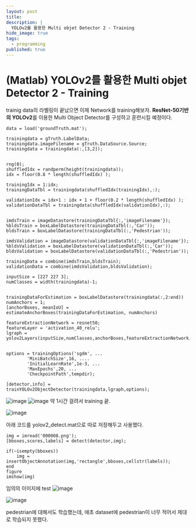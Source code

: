 ```yaml
---
layout: post
title: 
description: |
  YOLOv2를 활용한 Multi objet Detector 2 - Training
hide_image: true
tags:
  - programming
published: true
---
```


# (Matlab) YOLOv2를 활용한 Multi objet Detector 2 - Training
trainig data의 라벨링이 끝났으면 이제 Network를 training해보자. **ResNet-50기반의 YOLOv2**를 이용한 Multi Object Detector를 
구성하고 훈련시킬 예정이다.

```
data = load('groundTruth.mat');

trainingdata = gTruth.LabelData;
trainingdata.imageFilename = gTruth.DataSource.Source;
trainingdata = trainingdata(:,[3,2]);


rng(0);
shuffledIdx = randperm(height(trainingdata));
idx = floor(0.8 * length(shuffledIdx) );

trainingIdx = 1:idx;
trainingDataTbl = trainingdata(shuffledIdx(trainingIdx),:);

validationIdx = idx+1 : idx + 1 + floor(0.2 * length(shuffledIdx) );
validationDataTbl = trainingdata(shuffledIdx(validationIdx),:);


imdsTrain = imageDatastore(trainingDataTbl{:,'imageFilename'});
%bldsTrain = boxLabelDatastore(trainingDataTbl(:,'Car'));
bldsTrain = boxLabelDatastore(trainingDataTbl(:,'Pedestrian'));

imdsValidation = imageDatastore(validationDataTbl{:,'imageFilename'});
%bldsValidation = boxLabelDatastore(validationDataTbl(:,'Car'));
bldsValidation = boxLabelDatastore(validationDataTbl(:,'Pedestrian'));

trainingData = combine(imdsTrain,bldsTrain);
validationData = combine(imdsValidation,bldsValidation);

inputSize = [227 227 3];
numClasses = width(trainingdata)-1;


trainingDataForEstimation = boxLabelDatastore(trainingdata(:,2:end))
numAnchors = 1;
[anchorBoxes, meanIoU] = estimateAnchorBoxes(trainingDataForEstimation, numAnchors)

featureExtractionNetwork = resnet50;
featureLayer = 'activation_40_relu';
lgraph = yolov2Layers(inputSize,numClasses,anchorBoxes,featureExtractionNetwork,featureLayer);


options = trainingOptions('sgdm', ...
        'MiniBatchSize',16, ....
        'InitialLearnRate',1e-3, ...
        'MaxEpochs',20, ... 
        'CheckpointPath',tempdir);

[detector,info] = trainYOLOv2ObjectDetector(trainingdata,lgraph,options);
```
   
![image](https://user-images.githubusercontent.com/69246778/130449646-5d35e328-abea-4e27-8d45-964f4af5beaf.png)
![image](https://user-images.githubusercontent.com/69246778/130463969-8a6d1742-58e8-44ae-b83a-6da2e68b84b7.png)
약 1시간 걸려서 training 끝.


![image](https://user-images.githubusercontent.com/69246778/130472940-491c8fb2-9b8a-47fc-9585-315950d2a246.png)

아래 코드를 yolov2_detect.mat으로 따로 저장해두고 사용했다.
```
img = imread('000008.png');
[bboxes,scores,labels] = detect(detector,img);

if(~isempty(bboxes))
    img = insertObjectAnnotation(img,'rectangle',bboxes,cellstr(labels));
end
figure
imshow(img)
```
임의의 이미지에 test
![image](https://user-images.githubusercontent.com/69246778/130473090-c00d725d-666d-4d06-bf98-4dc13e266cea.png)
   
![image](https://user-images.githubusercontent.com/69246778/130474158-964b8dba-205f-4607-a945-fbfdac4d05d6.png)
   
pedestrian에 대해서도 학습했는데, 애초 dataset에 pedestrian이 너무 적어서 제대로 학습되지 못했다. 

